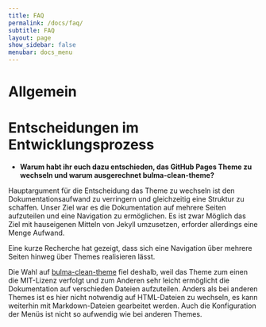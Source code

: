 ```yaml
---
title: FAQ
permalink: /docs/faq/
subtitle: FAQ
layout: page
show_sidebar: false
menubar: docs_menu
---
```


# Allgemein

# Entscheidungen im Entwicklungsprozess

* **Warum habt ihr euch dazu entschieden, das GitHub Pages Theme zu wechseln und warum ausgerechnet bulma-clean-theme?**

Hauptargument für die Entscheidung das Theme zu wechseln ist den Dokumentationsaufwand zu verringern und gleichzeitig eine Struktur zu schaffen. Unser Ziel war es die Dokumentation auf mehrere Seiten aufzuteilen und eine Navigation zu ermöglichen. Es ist zwar Möglich das Ziel mit hauseigenen Mitteln von Jekyll umzusetzen, erforder allerdings eine Menge Aufwand.

Eine kurze Recherche hat gezeigt, dass sich eine Navigation über mehrere Seiten hinweg über Themes realisieren lässt.

Die Wahl auf [bulma-clean-theme](http://www.csrhymes.com/bulma-clean-theme/) fiel deshalb, weil das Theme zum einen die MIT-Lizenz verfolgt und zum Anderen sehr leicht ermöglicht die Dokumentation auf verschieden Dateien aufzuteilen. Anders als bei anderen Themes ist es hier nicht notwendig auf HTML-Dateien zu wechseln, es kann weiterhin mit Markdown-Dateien gearbeitet werden. Auch die Konfiguration der Menüs ist nicht so aufwendig wie bei anderen Themes.